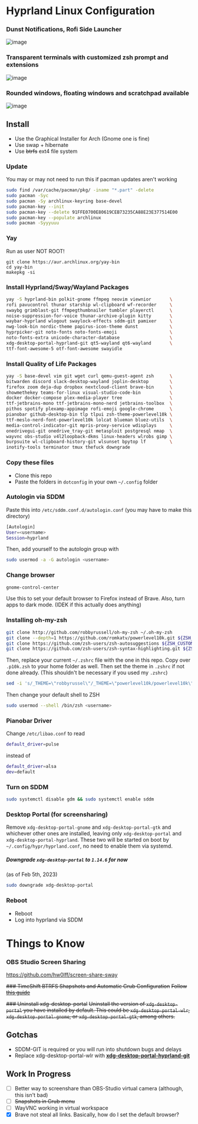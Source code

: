 # Hyprland Linux Configuration

### Dunst Notifications, Rofi Side Launcher
![image](https://user-images.githubusercontent.com/58751387/216806720-f36a74ff-6b08-4842-aa8c-7603c2430375.png)
### Transparent terminals with customized zsh prompt and extensions
![image](https://user-images.githubusercontent.com/58751387/216806870-e07a3b1b-e138-44fa-a9cf-197c783c7296.png)
### Rounded windows, floating windows and scratchpad available
![image](https://user-images.githubusercontent.com/58751387/216808036-bf6e57f9-a58f-429f-be80-ceb421f9ec79.png)


## Install
* Use the Graphical Installer for Arch (Gnome one is fine)
* Use swap + hibernate
* Use ~~btrfs~~ ext4 file system

### Update
You may or may not need to run this if pacman updates aren't working
```bash
sudo find /var/cache/pacman/pkg/ -iname "*.part" -delete
sudo pacman -Syc
sudo pacman -Sy archlinux-keyring base-devel
sudo pacman-key --init
sudo pacman-key --delete 91FFE0700E80619CEB73235CA88E23E377514E00
sudo pacman-key --populate archlinux
sudo pacman -Syyyuuu
```

### Yay
Run as user NOT ROOT!
```
git clone https://aur.archlinux.org/yay-bin
cd yay-bin
makepkg -si
```

### Install Hyprland/Sway/Wayland Packages

``` bash
yay -S hyprland-bin polkit-gnome ffmpeg neovim viewnior       \
rofi pavucontrol thunar starship wl-clipboard wf-recorder     \
swaybg grimblast-git ffmpegthumbnailer tumbler playerctl      \
noise-suppression-for-voice thunar-archive-plugin kitty       \
waybar-hyprland wlogout swaylock-effects sddm-git pamixer     \
nwg-look-bin nordic-theme papirus-icon-theme dunst            \
hyprpicker-git noto-fonts noto-fonts-emoji                    \
noto-fonts-extra unicode-character-database                   \
xdg-desktop-portal-hyprland-git qt5-wayland qt6-wayland       \
ttf-font-awesome-5 otf-font-awesome swayidle
```

### Install Quality of Life Packages
```bash
yay -S base-devel vim git wget curl qemu-guest-agent zsh      \
bitwarden discord slack-desktop-wayland joplin-desktop        \
firefox zoom deja-dup dropbox nextcloud-client brave-bin      \
showmethekey teams-for-linux visual-studio-code-bin           \
docker docker-compose plex-media-player tree                  \
ttf-jetbrains-mono ttf-jetbrains-mono-nerd jetbrains-toolbox  \
pithos spotify plexamp-appimage rofi-emoji google-chrome      \
pianobar github-desktop-bin tlp tlpui zsh-theme-powerlevel10k \
ttf-meslo-nerd-font-powerlevel10k lolcat blueman bluez-utils  \
media-control-indicator-git mpris-proxy-service wdisplays     \
onedrivegui-git onedrive_tray-git metasploit postgresql nmap  \
wayvnc obs-studio v4l2loopback-dkms linux-headers wlrobs gimp \
burpsuite wl-clipboard-history-git wlsunset bpytop lf         \
inotify-tools terminator tmux thefuck downgrade 
```

### Copy these files
* Clone this repo
* Paste the folders in `dotconfig` in your own `~/.config` folder

### Autologin via SDDM
Paste this into `/etc/sddm.conf.d/autologin.conf` (you may have to make this directory)
```bash
[Autologin]
User=<username>
Session=hyprland
```
Then, add yourself to the autologin group with
```bash
sudo usermod -a -G autologin <username>
```

### Change browser
```bash
gnome-control-center
```
Use this to set your default browser to Firefox instead of Brave.
Also, turn apps to dark mode. (IDEK if this actually does anything) 

### Installing oh-my-zsh
```bash
git clone http://github.com/robbyrussell/oh-my-zsh ~/.oh-my-zsh
git clone --depth=1 https://github.com/romkatv/powerlevel10k.git ${ZSH_CUSTOM:-$HOME/.oh-my-zsh/custom}/themes/powerlevel10k
git clone https://github.com/zsh-users/zsh-autosuggestions ${ZSH_CUSTOM:-~/.oh-my-zsh/custom}/plugins/zsh-autosuggestions
git clone https://github.com/zsh-users/zsh-syntax-highlighting.git ${ZSH_CUSTOM:-~/.oh-my-zsh/custom}/plugins/zsh-syntax-highlighting
```
Then, replace your current `~/.zshrc` file with the one in this repo. 
Copy over `.p10k.zsh` to your home folder as well.
Then set the theme in `.zshrc` if not done already. (This shouldn't be necessary if you used my `.zshrc`)
```bash
sed -i 's/_THEME=\"robbyrussel\"/_THEME=\"powerlevel10k/powerlevel10k\"/g' ~/.zshrc
```
Then change your default shell to ZSH
```bash
sudo usermod --shell /bin/zsh <username>
```

### Pianobar Driver
Change `/etc/libao.conf` to read
```bash
default_driver=pulse
```
instead of
```bash
default_driver=alsa
dev=default
```

### Turn on SDDM
```bash
sudo systemctl disable gdm && sudo systemctl enable sddm
```

### Desktop Portal (for screensharing)
Remove `xdg-desktop-portal-gnome` and `xdg-desktop-portal-gtk` and whichever other ones are installed, leaving only `xdg-desktop-portal` and `xdg-desktop-portal-hyprland`. These two will be started on boot by `~/.config/hypr/hyprland.conf`, no need to enable them via systemd.

##### Downgrade `xdg-desktop-portal` to `1.14.6` for now 
(as of Feb 5th, 2023)
```bash
sudo downgrade xdg-desktop-portal
```

### Reboot
* Reboot
* Log into hyprland via SDDM

# Things to Know
### OBS Studio Screen Sharing
https://github.com/hw0lff/screen-share-sway

~~### TimeShift BTRFS Shapshots and Automatic Grub Configuration~~
~~Follow [this guide](https://www.lorenzobettini.it/2022/07/timeshift-and-grub-btrfs-in-linux-arch/)~~

~~### Uninstall xdg-desktop-portal~~
~~Uninstall the version of `xdg-desktop-portal` you have installed by default. This could be `xdg-desktop-portal-wlr`, `xdg-desktop-portal-gnome`, or `xdg-desktop-portal-gtk`, among others.~~

## Gotchas

- SDDM-GIT is required or you will run into shutdown bugs and delays
- Replace xdg-desktop-portal-wlr with **[xdg-desktop-portal-hyprland-git](https://wiki.hyprland.org/hyprland-wiki/pages/Useful-Utilities/Hyprland-desktop-portal/)**

## Work In Progress

- [ ] Better way to screenshare than OBS-Studio virtual camera (although, this isn't bad)
- [ ] ~~Snapshots in Grub menu~~
- [ ] WayVNC working in virtual workspace
- [X] Brave not steal all links. Basically, how do I set the default browser?
